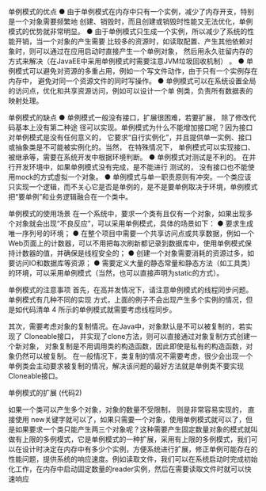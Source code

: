 单例模式的优点
● 由于单例模式在内存中只有一个实例，减少了内存开支，特别是一个对象需要频繁地
创建、销毁时，而且创建或销毁时性能又无法优化，单例模式的优势就非常明显。
● 由于单例模式只生成一个实例，所以减少了系统的性能开销，当一个对象的产生需要
比较多的资源时，如读取配置、产生其他依赖对象时，则可以通过在应用启动时直接产生一个单例对象， 然后用永久驻留内存的方式来解决（在JavaEE中采用单例模式时需要注意JVM垃圾回收机制） 。
● 单例模式可以避免对资源的多重占用，例如一个写文件动作，由于只有一个实例存在
内存中， 避免对同一个资源文件的同时写操作。
● 单例模式可以在系统设置全局的访问点，优化和共享资源访问，例如可以设计一个单
例类，负责所有数据表的映射处理。

单例模式的缺点
● 单例模式一般没有接口，扩展很困难，若要扩展， 除了修改代码基本上没有第二种途
径可以实现。单例模式为什么不能增加接口呢？因为接口对单例模式是没有任何意义的， 它要求“自行实例化”，并且提供单一实例、接口或抽象类是不可能被实例化的。当然， 在特殊情况下， 单例模式可以实现接口、 被继承等，需要在系统开发中根据环境判断。
● 单例模式对测试是不利的。 在并行开发环境中，如果单例模式没有完成，是不能进行
测试的， 没有接口也不能使用mock的方式虚拟一个对象。
● 单例模式与单一职责原则有冲突。一个类应该只实现一个逻辑，而不关心它是否是单例的，是不是要单例取决于环境，单例模式把“要单例”和业务逻辑融合在一个类中。


单例模式的使用场景
在一个系统中，要求一个类有且仅有一个对象，如果出现多个对象就会出现“不良反应”，可以采用单例模式，具体的场景如下：
● 要求生成唯一序列号的环境；
● 在整个项目中需要一个共享访问点或共享数据，例如一个Web页面上的计数器，可以不用把每次刷新都记录到数据库中，使用单例模式保持计数器的值，并确保是线程安全的；
● 创建一个对象需要消耗的资源过多，如要访问IO和数据库等资源；
● 需要定义大量的静态常量和静态方法（如工具类）的环境，可以采用单例模式（当然，也可以直接声明为static的方式）。


单例模式的注意事项
首先，在高并发情况下，请注意单例模式的线程同步问题。 单例模式有几种不同的实现
方式，上面的例子不会出现产生多个实例的情况，但是如代码清单 4 所示的单例模式就需要考虑线程同步。

其次，需要考虑对象的复制情况。在Java中，对象默认是不可以被复制的，若实现了
Cloneable接口， 并实现了clone方法，则可以直接通过对象复制方式创建一个新对象， 对象复制是不用调用类的构造函数，因此即使是私有的构造函数，对象仍然可以被复制。 在一般情况下，类复制的情况不需要考虑，很少会出现一个单例类会主动要求被复制的情况，解决该问题的最好方法就是单例类不要实现Cloneable接口。


单例模式的扩展 (代码2)

如果一个类可以产生多个对象，对象的数量不受限制， 则是非常容易实现的， 直接使用
new关键字就可以了，如果只需要一个对象，使用单例模式就可以了，但是如果要求一个类只能产生两三个对象呢？这种需要产生固定数量对象的模式就叫做有上限的多例模式，它是单例模式的一种扩展，采用有上限的多例模式，我们可以在设计时决定在内存中有多少个实例，方便系统进行扩展，修正单例可能存在的性能问题，提供系统的响应速度。例如读取文件，我们可以在系统启动时完成初始化工作，在内存中启动固定数量的reader实例，然后在需要读取文件时就可以快速响应